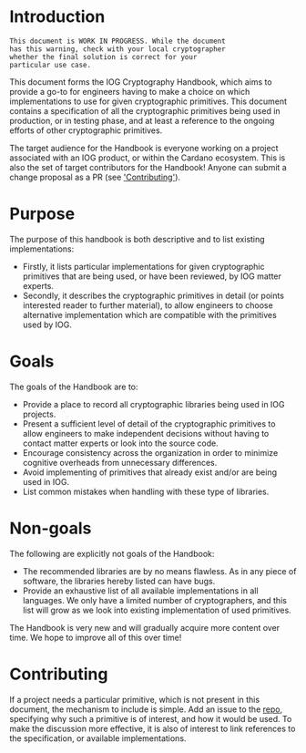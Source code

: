 # Introduction
``` warning
This document is WORK IN PROGRESS. While the document
has this warning, check with your local cryptographer
whether the final solution is correct for your 
particular use case.
```

This document forms the IOG Cryptography Handbook, which aims to provide a go-to for engineers having 
to make a choice on which implementations to use for given cryptographic primitives.
This document contains a specification of all the cryptographic primitives being used in production,
or in testing phase, and at least a reference to the ongoing efforts of other cryptographic primitives.

The target audience for the Handbook is everyone working on a project associated with an IOG product, 
or within the Cardano ecosystem. This is also the set of target contributors for the Handbook! Anyone 
can submit a change proposal as a PR (see ['Contributing'](#contributing)).

# Purpose
The purpose of this handbook is both descriptive and to list existing implementations:

* Firstly, it lists particular implementations for given cryptographic primitives that are being 
used, or have been reviewed, by IOG matter experts. 
* Secondly, it describes the cryptographic primitives in detail (or points interested reader to 
further material), to allow engineers to choose alternative implementation which are compatible
with the primitives used by IOG. 

# Goals

The goals of the Handbook are to:

* Provide a place to record all cryptographic libraries being used in IOG projects.
* Present a sufficient level of detail of the cryptographic primitives to allow engineers
  to make independent decisions without having to contact matter experts or look into 
  the source code.
* Encourage consistency across the organization in order to minimize cognitive overheads 
  from unnecessary differences.
* Avoid implementing of primitives that already exist and/or are being used in IOG.
* List common mistakes when handling with these type of libraries.

# Non-goals

The following are explicitly not goals of the Handbook:

* The recommended libraries are by no means flawless. As in any piece of software, the libraries
  hereby listed can have bugs. 
* Provide an exhaustive list of all available implementations in all languages. We only have a limited
  number of cryptographers, and this list will grow as we look into existing implementation of used
  primitives. 

The Handbook is very new and will gradually acquire more content over time. We hope to 
improve all of this over time!

# Contributing
If a project needs a particular primitive, which is not present in this document, the mechanism
to include is simple. Add an issue to the 
[repo](https://github.com/input-output-hk/cryptography_spec), specifying why such a
primitive is of interest, and how it would be used. To make the discussion more effective,
it is also of interest to link references to the specification, or available implementations.

